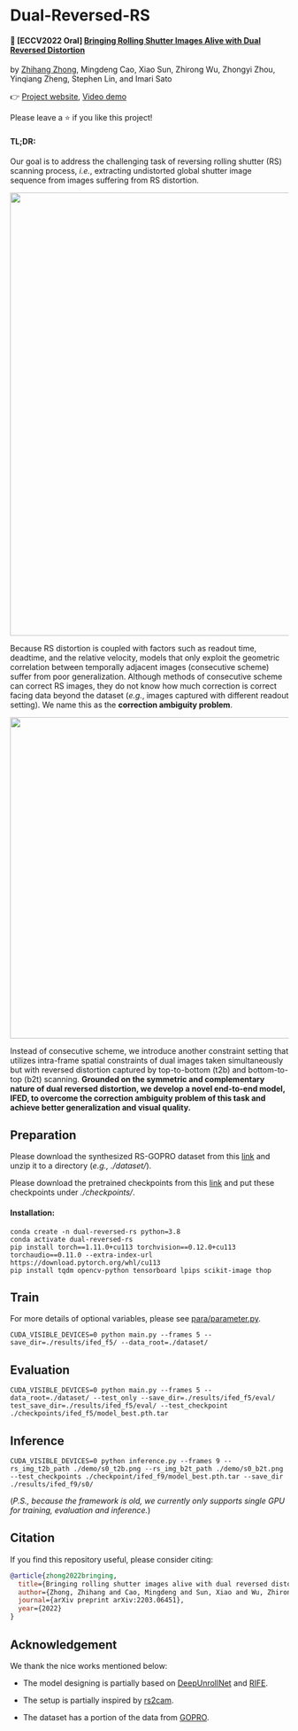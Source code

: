 # Dual-Reversed-RS

#### :rocket: **[ECCV2022 Oral]** [Bringing Rolling Shutter Images Alive with Dual Reversed Distortion](https://arxiv.org/abs/2203.06451)

by [Zhihang Zhong](https://zzh-tech.github.io/), Mingdeng Cao, Xiao Sun, Zhirong Wu, Zhongyi Zhou, Yinqiang Zheng, Stephen Lin, and Imari Sato

:point_right: [Project website](https://zzh-tech.github.io/Dual-Reversed-RS/
), [Video demo](https://drive.google.com/file/d/13t98z4ODZbivoQ7Mrlua2WXZBSt0U6dy/view?usp=sharing)

Please leave a ⭐ if you like this project!

#### **TL;DR**:

Our goal is to address the challenging task of reversing rolling shutter (RS) scanning process, *i.e.*, extracting undistorted global shutter image sequence from images suffering from RS distortion.  

<img src="docs/imgs/teaser.jpg" width="800px" />

Because RS distortion is coupled with factors such as readout time, deadtime, and the relative velocity, models that only exploit the geometric correlation between temporally adjacent images (consecutive scheme) suffer from poor generalization. Although methods of consecutive scheme can correct RS images, they do not know how much correction is correct facing data beyond the dataset (*e.g.*, images captured with different readout setting). We name this as the **correction ambiguity problem**.  

<img src="docs/imgs/ambiguity.jpg" width="580px" />

Instead of consecutive scheme, we introduce another constraint setting that utilizes intra-frame spatial constraints of dual images taken simultaneously but with reversed distortion captured by top-to-bottom (t2b) and bottom-to-top (b2t) scanning. **Grounded on the symmetric and complementary nature of dual reversed distortion, we develop a novel end-to-end model, IFED, to overcome the correction ambiguity problem of this task and achieve better generalization and visual quality.** 



## Preparation

Please download the synthesized RS-GOPRO dataset from this [link](https://drive.google.com/file/d/1Txq0tU-1r3T2TjN-DQIe7YHyqwv9rCma/view?usp=sharing) and unzip it to a directory (*e.g., ./dataset/*).

Please download the pretrained checkpoints from this [link](https://drive.google.com/drive/folders/1HizPUOhC5nJ-cfyRbpmzKQTiXP-8Hj76?usp=sharing) and put these checkpoints under *./checkpoints/*.

#### Installation:

```shell
conda create -n dual-reversed-rs python=3.8
conda activate dual-reversed-rs
pip install torch==1.11.0+cu113 torchvision==0.12.0+cu113 torchaudio==0.11.0 --extra-index-url https://download.pytorch.org/whl/cu113
pip install tqdm opencv-python tensorboard lpips scikit-image thop
```

## Train

For more details of optional variables, please see [para/parameter.py](para/parameter.py).

```shell
CUDA_VISIBLE_DEVICES=0 python main.py --frames 5 --save_dir=./results/ifed_f5/ --data_root=./dataset/
```



## Evaluation

```shell
CUDA_VISIBLE_DEVICES=0 python main.py --frames 5 --data_root=./dataset/ --test_only --save_dir=./results/ifed_f5/eval/ test_save_dir=./results/ifed_f5/eval/ --test_checkpoint ./checkpoints/ifed_f5/model_best.pth.tar
```



## Inference

```shell
CUDA_VISIBLE_DEVICES=0 python inference.py --frames 9 --rs_img_t2b_path ./demo/s0_t2b.png --rs_img_b2t_path ./demo/s0_b2t.png --test_checkpoints ./checkpoint/ifed_f9/model_best.pth.tar --save_dir ./results/ifed_f9/s0/
```



(*P.S., because the framework is old, we currently only supports single GPU for training, evaluation and inference.*)



## Citation

If you find this repository useful, please consider citing:

```bibtex
@article{zhong2022bringing,
  title={Bringing rolling shutter images alive with dual reversed distortion},
  author={Zhong, Zhihang and Cao, Mingdeng and Sun, Xiao and Wu, Zhirong and Zhou, Zhongyi and Zheng, Yinqiang and Lin, Stephen and Sato, Imari},
  journal={arXiv preprint arXiv:2203.06451},
  year={2022}
}
```



## Acknowledgement

We thank the nice works mentioned below:

- The model designing is partially based on [DeepUnrollNet](https://github.com/ethliup/DeepUnrollNet) and [RIFE](https://github.com/megvii-research/ECCV2022-RIFE).

- The setup is partially inspired by [rs2cam](https://github.com/CenekAlbl/rs2cam).

- The dataset has a portion of the data from [GOPRO](https://seungjunnah.github.io/Datasets/gopro.html).
